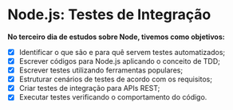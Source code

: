 
# Node.js: Testes de Integração

**No terceiro dia de estudos sobre Node, tivemos como objetivos:**

-   [x] Identificar o que são e para quê servem testes automatizados;
-   [x] Escrever códigos para Node.js aplicando o conceito de TDD;
-   [x] Escrever testes utilizando ferramentas populares;
-   [x] Estruturar cenários de testes de acordo com os requisitos;
-   [x] Criar testes de integração para APIs REST;
-   [x] Executar testes verificando o comportamento do código.